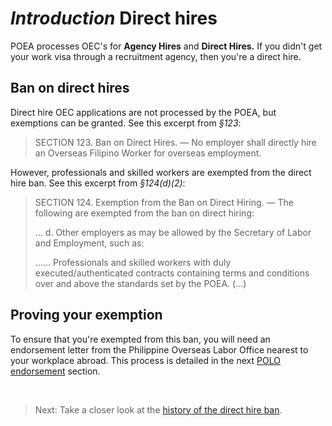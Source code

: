 # _Introduction_ Direct hires

POEA processes OEC's for **Agency Hires** and **Direct Hires.** If you didn't get your work visa through a recruitment agency, then you're a direct hire.

## Ban on direct hires

Direct hire OEC applications are not processed by the POEA, but exemptions can be granted. See this excerpt from _§123_:

> SECTION 123. Ban on Direct Hires. — No employer shall directly hire an Overseas Filipino Worker for overseas employment.

However, professionals and skilled workers are exempted from the direct hire ban. See this excerpt from _§124(d)(2)_:

> SECTION 124. Exemption from the Ban on Direct Hiring. — The following are exempted from the ban on direct hiring:
>
> ... d. Other employers as may be allowed by the Secretary of Labor and Employment, such as:
>
> ...... Professionals and skilled workers with duly executed/authenticated contracts containing terms and conditions over and above the standards set by the POEA. (...)

## Proving your exemption

To ensure that you're exempted from this ban, you will need an endorsement letter from the Philippine Overseas Labor Office nearest to your workplace abroad. This process is detailed in the next [POLO endorsement](./polo_endorsement.md) section.

<br>

> Next: Take a closer look at the [history of the direct hire ban](./direct_hire_exception.md).

